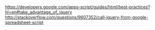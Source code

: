 https://developers.google.com/apps-script/guides/html/best-practices?hl=en#take_advantage_of_jquery
http://stackoverflow.com/questions/9607352/call-jquery-from-google-spreadsheet-script
